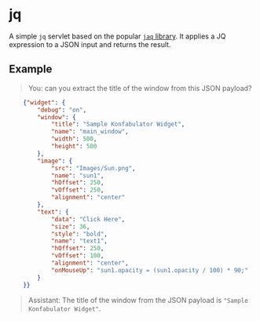 # jq

A simple `jq` servlet based on the popular [`jaq` library](https://docs.rs/jaq-core/2.1.0/jaq_core/). It applies a JQ expression to a JSON input and returns the result.


## Example


> You: can you extract the title of the window from this JSON payload? 

```json
    {"widget": {
        "debug": "on",
        "window": {
            "title": "Sample Konfabulator Widget",
            "name": "main_window",
            "width": 500,
            "height": 500
        },
        "image": {
            "src": "Images/Sun.png",
            "name": "sun1",
            "hOffset": 250,
            "vOffset": 250,
            "alignment": "center"
        },
        "text": {
            "data": "Click Here",
            "size": 36,
            "style": "bold",
            "name": "text1",
            "hOffset": 250,
            "vOffset": 100,
            "alignment": "center",
            "onMouseUp": "sun1.opacity = (sun1.opacity / 100) * 90;"
        }
    }}
```

> Assistant: The title of the window from the JSON payload is `"Sample Konfabulator Widget"`.